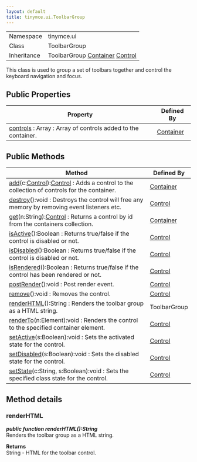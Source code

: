 ```yaml
---
layout: default
title: tinymce.ui.ToolbarGroup
---
```


|  |  |
| --- | --- |
| Namespace | tinymce.ui |
| Class | ToolbarGroup |
| Inheritance | <span>ToolbarGroup</span> <span>[Container](../ui/class_tinymce.ui.Container.html)</span> <span class="last">[Control](../ui/class_tinymce.ui.Control.html)</span> |

This class is used to group a set of toolbars together and control the keyboard navigation and focus.

## Public Properties

| Property | Defined By |
| --- | --- |
| [controls](#controls) : Array : Array of controls added to the container. | [Container](../ui/class_tinymce.ui.Container.html) |

## Public Methods

| Method | Defined By |
| --- | --- |
| [add](#add)(c:[Control](../ui/class_tinymce.ui.Control.html)):[Control](../ui/class_tinymce.ui.Control.html) : Adds a control to the collection of controls for the container. | [Container](../ui/class_tinymce.ui.Container.html) |
| [destroy](#destroy)():void : Destroys the control will free any memory by removing event listeners etc. | [Control](../ui/class_tinymce.ui.Control.html) |
| [get](#get)(n:String):[Control](../ui/class_tinymce.ui.Control.html) : Returns a control by id from the containers collection. | [Container](../ui/class_tinymce.ui.Container.html) |
| [isActive](#isactive)():Boolean : Returns true/false if the control is disabled or not. | [Control](../ui/class_tinymce.ui.Control.html) |
| [isDisabled](#isdisabled)():Boolean : Returns true/false if the control is disabled or not. | [Control](../ui/class_tinymce.ui.Control.html) |
| [isRendered](#isrendered)():Boolean : Returns true/false if the control has been rendered or not. | [Control](../ui/class_tinymce.ui.Control.html) |
| [postRender](#postrender)():void : Post render event. | [Control](../ui/class_tinymce.ui.Control.html) |
| [remove](#remove)():void : Removes the control. | [Control](../ui/class_tinymce.ui.Control.html) |
| [renderHTML](#renderhtml)():String : Renders the toolbar group as a HTML string. | ToolbarGroup |
| [renderTo](#renderto)(n:Element):void : Renders the control to the specified container element. | [Control](../ui/class_tinymce.ui.Control.html) |
| [setActive](#setactive)(s:Boolean):void : Sets the activated state for the control. | [Control](../ui/class_tinymce.ui.Control.html) |
| [setDisabled](#setdisabled)(s:Boolean):void : Sets the disabled state for the control. | [Control](../ui/class_tinymce.ui.Control.html) |
| [setState](#setstate)(c:String, s:Boolean):void : Sets the specified class state for the control. | [Control](../ui/class_tinymce.ui.Control.html) |

## Method details

### renderHTML 

***public function renderHTML():String***  
Renders the toolbar group as a HTML string.      

**Returns**  
String - HTML for the toolbar control.